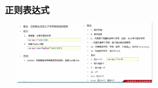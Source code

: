 # 正则表达式

<figure><img src="../.gitbook/assets/image (1) (6).png" alt=""><figcaption></figcaption></figure>

